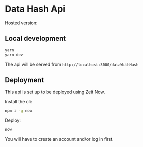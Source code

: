 # Data Hash Api

Hosted version: 

## Local development

```sh
yarn
yarn dev
```

The api will be served from `http://localhost:3000/dataWithHash`

## Deployment

This api is set up to be deployed using Zeit Now.

Install the cli:

```sh
npm i -g now
```

Deploy:

```sh
now
```

You will have to create an account and/or log in first.
